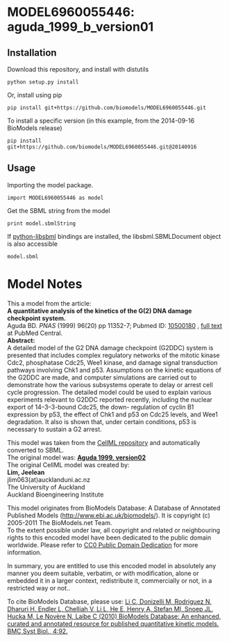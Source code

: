# MODEL6960055446: aguda_1999_b_version01

## Installation

Download this repository, and install with distutils

`python setup.py install`

Or, install using pip

`pip install git+https://github.com/biomodels/MODEL6960055446.git`

To install a specific version (in this example, from the 2014-09-16 BioModels release)

`pip install git+https://github.com/biomodels/MODEL6960055446.git@20140916`

## Usage

Importing the model package.

`import MODEL6960055446 as model`

Get the SBML string from the model

`print model.sbmlString`

If [python-libsbml](https://pypi.python.org/pypi/python-libsbml) bindings are
installed, the libsbml.SBMLDocument object is also accessible

`model.sbml`


# Model Notes


This a model from the article:  
**A quantitative analysis of the kinetics of the G(2) DNA damage checkpoint system.**   
Aguda BD. _PNAS_ (1999) 96(20) pp 11352-7; Pubmed ID:
[10500180](http://www.ncbi.nlm.nih.gov/pubmed/10500180) , [full
text](http://www.pubmedcentral.nih.gov/articlerender.fcgi?pubmedid=10500180)
at PubMed Central.  
**Abstract:**   
A detailed model of the G2 DNA damage checkpoint (G2DDC) system is presented
that includes complex regulatory networks of the mitotic kinase Cdc2,
phosphatase Cdc25, Wee1 kinase, and damage signal transduction pathways
involving Chk1 and p53. Assumptions on the kinetic equations of the G2DDC are
made, and computer simulations are carried out to demonstrate how the various
subsystems operate to delay or arrest cell cycle progression. The detailed
model could be used to explain various experiments relevant to G2DDC reported
recently, including the nuclear export of 14–3–3-bound Cdc25, the down-
regulation of cyclin B1 expression by p53, the effect of Chk1 and p53 on Cdc25
levels, and Wee1 degradation. It also is shown that, under certain conditions,
p53 is necessary to sustain a G2 arrest.

This model was taken from the [CellML
repository](http://www.cellml.org/models) and automatically converted to SBML.  
The original model was: [ **Aguda 1999, version02**
](http://www.cellml.org/models/aguda_b_1999_version02)  
The original CellML model was created by:  
**Lim, Jeelean**   
jlim063(at)aucklanduni.ac.nz  
The University of Auckland  
Auckland Bioengineering Institute  

This model originates from BioModels Database: A Database of Annotated
Published Models (http://www.ebi.ac.uk/biomodels/). It is copyright (c)
2005-2011 The BioModels.net Team.  
To the extent possible under law, all copyright and related or neighbouring
rights to this encoded model have been dedicated to the public domain
worldwide. Please refer to [CC0 Public Domain
Dedication](http://creativecommons.org/publicdomain/zero/1.0/) for more
information.

In summary, you are entitled to use this encoded model in absolutely any
manner you deem suitable, verbatim, or with modification, alone or embedded it
in a larger context, redistribute it, commercially or not, in a restricted way
or not..  
  
To cite BioModels Database, please use: [Li C, Donizelli M, Rodriguez N,
Dharuri H, Endler L, Chelliah V, Li L, He E, Henry A, Stefan MI, Snoep JL,
Hucka M, Le Novère N, Laibe C (2010) BioModels Database: An enhanced, curated
and annotated resource for published quantitative kinetic models. BMC Syst
Biol., 4:92.](http://www.ncbi.nlm.nih.gov/pubmed/20587024)


